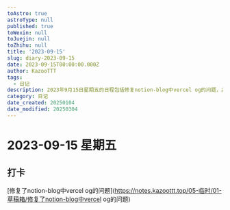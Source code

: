 ```yaml
---
toAstro: true
astroType: null
published: true
toWexin: null
toJuejin: null
toZhihu: null
title: '2023-09-15'
slug: diary-2023-09-15
date: 2023-09-15T00:00:00.000Z
author: KazooTTT
tags:
  - 日记
description: 2023年9月15日星期五的日程包括修复notion-blog中vercel og的问题，并进行打卡记录。
category: 日记
date_created: 20250104
date_modified: 20250304
---
```


# 2023-09-15 星期五

<!-- start of weread -->
<!-- end of weread -->


## 打卡

[修复了notion-blog中vercel og的问题](https://notes.kazoottt.top/05-临时/01-草稿箱/修复了notion-blog中vercel og的问题)
